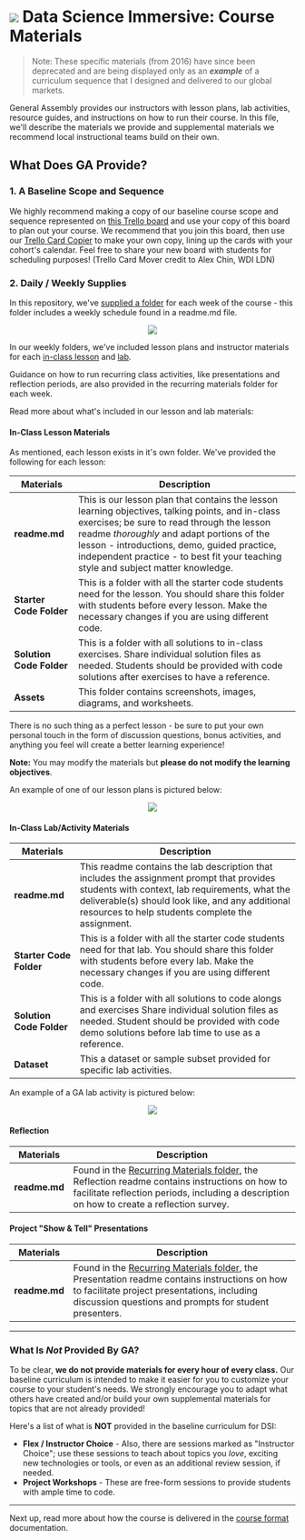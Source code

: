 # ![](https://ga-dash.s3.amazonaws.com/production/assets/logo-9f88ae6c9c3871690e33280fcf557f33.png) Data Science Immersive: Course Materials

> Note: These specific materials (from 2016) have since been deprecated and are being displayed only as an ***example*** of a curriculum sequence that I designed and delivered to our global markets.

General Assembly provides our instructors with lesson plans, lab activities, resource guides, and instructions on how to run their course.  In this file, we'll describe the materials we provide and supplemental materials we recommend local instructional teams build on their own.

## What Does GA Provide?

### 1. A Baseline Scope and Sequence

 We highly recommend making a copy of our baseline course scope and sequence represented on [this Trello board](https://trello.com/b/63gtwOro) and use your copy of this board to plan out your course. We recommend that you join this board, then use our [Trello Card Copier](http://trello-bulk-card-mover.herokuapp.com/) to make your own copy, lining up the cards with your cohort's calendar. Feel free to share your new board with students for scheduling purposes! (Trello Card Mover credit to Alex Chin, WDI LDN)

### 2. Daily / Weekly Supplies

In this repository, we've [supplied a folder](../04-lessons) for each week of the course - this folder includes a weekly schedule found in a readme.md file.  

<p align="center">
  <img src="https://i.imgur.com/jIwTvPa.png">
</p>


In our weekly folders, we've included lesson plans and instructor materials for each [in-class lesson](#in-class-lesson-materials) and [lab](#in-class-lab-materials).  

Guidance on how to run recurring class activities, like presentations and reflection periods, are also provided in the recurring materials folder for each week.

Read more about what's included in our lesson and lab materials:


#### In-Class Lesson Materials

As mentioned, each lesson exists in it's own folder.  We've provided the following for each lesson:

|Materials | Description
|----|---------|
| __readme.md__| This is our lesson plan that contains the lesson learning objectives, talking points, and in-class exercises; be sure to read through the lesson readme _thoroughly_ and adapt portions of the lesson - introductions, demo, guided practice, independent practice - to best fit your teaching style and subject matter knowledge. |
| __Starter Code Folder__| This is a folder with all the starter code students need for the lesson. You should share this folder with students before every lesson. Make the necessary changes if you are using different code.|
| __Solution Code Folder__| This is a folder with all solutions to in-class exercises. Share individual solution files as needed. Students should be provided with code solutions after exercises to have a reference. |
| __Assets__| This folder contains screenshots, images, diagrams, and worksheets. |

There is no such thing as a perfect lesson - be sure to put your own personal touch in the form of discussion questions, bonus activities, and anything you feel will create a better learning experience!

**Note:** You may modify the materials but **please do not modify the learning objectives**.


An example of one of our lesson plans is pictured below:

<p align="center">
<img src="https://i.imgur.com/d2QqKV3.png">
</p>


#### In-Class Lab/Activity Materials


|Materials | Description
|----|---------|
| __readme.md__| This readme contains the lab description that includes the assignment prompt that provides students with context, lab  requirements, what the deliverable(s) should look like, and any additional resources to help students complete the assignment. |
| __Starter Code Folder__| This is a folder with all the starter code students need for that lab. You should share this folder with students before every lab. Make the necessary changes if you are using different code.|
| __Solution Code Folder__| This is a folder with all solutions to code alongs and exercises Share individual solution files as needed. Student should be provided with code demo solutions before lab time to use as a reference.|
| __Dataset__| This a dataset or sample subset provided for specific lab activities.|


An example of a GA lab activity is pictured below:

<p align="center">
<img src="https://i.imgur.com/DsFbxzG.png">
</p>

#### Reflection

|Materials | Description
|----|---------|
| __readme.md__| Found in the [Recurring Materials folder](../04-lessons/recurring-materials/reflection/), the Reflection readme contains instructions on how to facilitate reflection periods, including a description on how to create a reflection survey.  |


#### Project "Show & Tell" Presentations

|Materials | Description
|----|---------|
| __readme.md__| Found in the [Recurring Materials folder](../04-lessons/recurring-materials/project-show-and-tell/), the Presentation readme contains instructions on how to facilitate project presentations, including discussion questions and prompts for student presenters.  |

---

### What Is *Not* Provided By GA?

To be clear, **we do not provide materials for every hour of every class.** Our baseline curriculum is intended to make it easier for you to customize your course to your student's needs. We strongly encourage you to adapt what others have created and/or build your own supplemental materials for topics that are not already provided!  

Here's a list of what is **NOT** provided in the baseline curriculum for DSI:

- **Flex / Instructor Choice** - Also, there are sessions marked as "Instructor Choice"; use these sessions to teach about topics you *love*, exciting new technologies or tools, or even as an additional review session, if needed.
- **Project Workshops** - These are free-form sessions to provide students with ample time to code. 


---

Next up, read more about how the course is delivered in the [course format](03-course-format.md) documentation.
